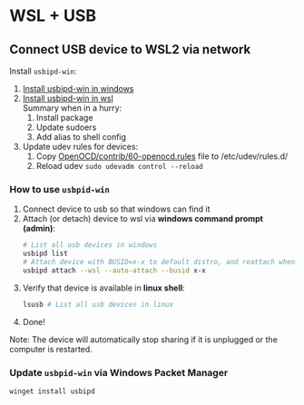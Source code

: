 # WSL + USB

## Connect USB device to WSL2 via network

Install `usbipd-win`:
1. [Install usbipd-win in windows](https://github.com/dorssel/usbipd-win)
1. [Install usbipd-win in wsl](https://github.com/dorssel/usbipd-win/wiki/WSL-support)  
   Summary when in a hurry:
   1. Install package
   1. Update sudoers
   1. Add alias to shell config
 1. Update udev rules for devices:  
    1. Copy [OpenOCD/contrib/60-openocd.rules](https://github.com/arduino/OpenOCD/blob/c404ff5d3a2ec568daa106455845dd403b08dab4/contrib/60-openocd.rules) file to /etc/udev/rules.d/
    1. Reload udev `sudo udevadm control --reload`

### How to use `usbpid-win`

1. Connect device to usb so that windows can find it
1. Attach (or detach) device to wsl via **windows command prompt (admin)**:  
   ```sh
   # List all usb devices in windows
   usbipd list
   # Attach device with BUSID=x-x to default distro, and reattach when connection is lost (handy for arduino rebooting etc)
   usbipd attach --wsl --auto-attach --busid x-x
   ```
1. Verify that device is available in **linux shell**:  
   ```sh
   lsusb # List all usb devices in linux 
   ```
1. Done!

Note: The device will automatically stop sharing if it is unplugged or the computer is restarted.


### Update `usbpid-win` via Windows Packet Manager

`winget install usbipd`
